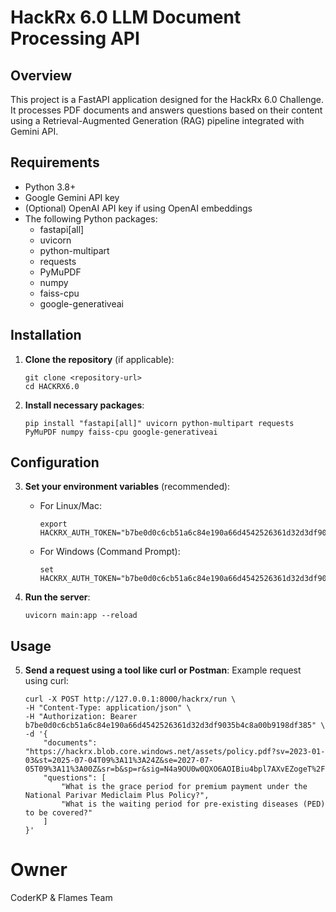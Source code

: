 # HackRx 6.0 LLM Document Processing API

## Overview
This project is a FastAPI application designed for the HackRx 6.0 Challenge. It processes PDF documents and answers questions based on their content using a Retrieval-Augmented Generation (RAG) pipeline integrated with Gemini API.


## Requirements

- Python 3.8+
- Google Gemini API key
- (Optional) OpenAI API key if using OpenAI embeddings
- The following Python packages:
    - fastapi[all]
    - uvicorn
    - python-multipart
    - requests
    - PyMuPDF
    - numpy
    - faiss-cpu
    - google-generativeai

## Installation

1. **Clone the repository** (if applicable):
   ```
   git clone <repository-url>
   cd HACKRX6.0
   ```

2. **Install necessary packages**:
   ```
   pip install "fastapi[all]" uvicorn python-multipart requests PyMuPDF numpy faiss-cpu google-generativeai
   ```

## Configuration

3. **Set your environment variables** (recommended):
   - For Linux/Mac:
     ```
     export HACKRX_AUTH_TOKEN="b7be0d0c6cb51a6c84e190a66d4542526361d32d3df9035b4c8a00b9198df385"
     ```
   - For Windows (Command Prompt):
     ```
     set HACKRX_AUTH_TOKEN="b7be0d0c6cb51a6c84e190a66d4542526361d32d3df9035b4c8a00b9198df385"
     ```

4. **Run the server**:
   ```
   uvicorn main:app --reload
   ```

## Usage

5. **Send a request using a tool like curl or Postman**:
   Example request using curl:
   ```
   curl -X POST http://127.0.0.1:8000/hackrx/run \
   -H "Content-Type: application/json" \
   -H "Authorization: Bearer b7be0d0c6cb51a6c84e190a66d4542526361d32d3df9035b4c8a00b9198df385" \
   -d '{
       "documents": "https://hackrx.blob.core.windows.net/assets/policy.pdf?sv=2023-01-03&st=2025-07-04T09%3A11%3A24Z&se=2027-07-05T09%3A11%3A00Z&sr=b&sp=r&sig=N4a9OU0w0QXO6AOIBiu4bpl7AXvEZogeT%2FjUHNO7HzQ%3D",
       "questions": [
           "What is the grace period for premium payment under the National Parivar Mediclaim Plus Policy?",
           "What is the waiting period for pre-existing diseases (PED) to be covered?"
       ]
   }'
   ```
# Owner 
CoderKP & Flames Team